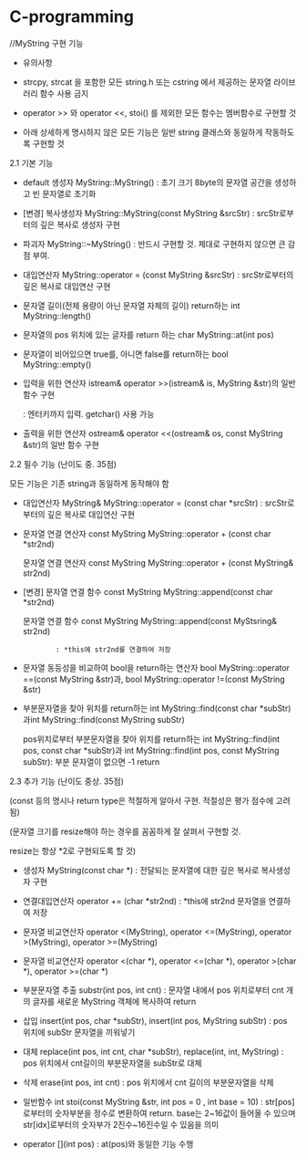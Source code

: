 # C-programming
//MyString
구현 기능

* 유의사항

- strcpy, strcat 을 포함한 모든 string.h 또는 cstring 에서 제공하는 문자열 라이브러리 함수 사용 금지

- operator >> 와 operator <<, stoi() 를 제외한 모든 함수는  멤버함수로 구현할 것

- 아래 상세하게 명시하지 않은 모든 기능은 일반 string 클래스와 동일하게 작동하도록 구현할 것

2.1 기본 기능

- default 생성자  MyString::MyString() : 초기 크기 8byte의 문자열 공간을 생성하고 빈 문자열로 초기화 

- [변경]  복사생성자 MyString::MyString(const MyString &srcStr) : srcStr로부터의 깊은 복사로 생성자 구현

- 파괴자 MyString::~MyString() : 반드시 구현할 것. 제대로 구현하지 않으면 큰 감점 부여.

- 대입연산자 MyString::operator = (const MyString &srcStr) : srcStr로부터의 깊은 복사로 대입연산 구현

- 문자열 길이(전체 용량이 아닌 문자열 자체의 길이) return하는 int MyString::length()

- 문자열의 pos 위치에 있는 글자를 return 하는 char MyString::at(int pos)

- 문자열이 비어있으면 true를, 아니면 false를 return하는 bool MyString::empty()

- 입력을 위한 연산자 istream& operator >>(istream& is, MyString &str)의 일반 함수 구현

   : 엔터키까지 입력.  getchar() 사용 가능

- 출력을 위한 연산자 ostream& operator <<(ostream& os, const MyString &str)의 일반 함수 구현


2.2 필수 기능 (난이도 중. 35점)

모든 기능은 기존 string과 동일하게 동작해야 함

- 대입연산자 MyString& MyString::operator = (const char *srcStr) : srcStr로부터의 깊은 복사로 대입연산 구현

- 문자열 연결 연산자 const MyString MyString::operator + (const char *str2nd) 

  문자열 연결 연산자 const MyString MyString::operator + (const MyString& str2nd) 

- [변경] 문자열 연결 함수 const MyString MyString::append(const char *str2nd)

  문자열 연결 함수 const MyString MyString::append(const MyStsring& str2nd)

              : *this에 str2nd를 연결하여 저장

- 문자열 동등성을 비교하여 bool을 return하는 연산자 bool MyString::operator ==(const MyString &str)과, bool MyString::operator !=(const MyString &str)

- 부분문자열을 찾아 위치를 return하는 int MyString::find(const char *subStr)과int MyString::find(const MyString subStr)                    

  pos위치로부터 부분문자열을 찾아 위치를 return하는 int MyString::find(int pos, const char *subStr)과
  int MyString::find(int pos, const MyString subStr): 부분 문자열이 없으면 -1 return


2.3 추가 기능 (난이도 중상. 35점)

(const  등의 명시나 return type은 적절하게 알아서 구현. 적절성은 평가 점수에 고려됨)

(문자열 크기를 resize해야 하는 경우를 꼼꼼하게 잘 살펴서 구현할 것.

  resize는 항상 *2로 구현되도록 할 것)

- 생성자 MyString(const char *) : 전달되는 문자열에 대한 깊은 복사로 복사생성자 구현

- 연결대입연산자 operator += (char *str2nd) : *this에 str2nd 문자열을 연결하여 저장

- 문자열 비교연산자 operator <(MyString), operator <=(MyString), operator >(MyString), operator >=(MyString)

- 문자열 비교연산자 operator <(char *), operator <=(char *), operator >(char *), operator >=(char *)

- 부분문자열 추출 substr(int pos, int cnt) : 문자열 내에서 pos 위치로부터 cnt 개의 글자를 새로운 MyString 객체에 복사하여 return
- 삽입 insert(int pos, char *subStr), insert(int pos, MyString subStr) : pos 위치에 subStr 문자열을 끼워넣기

- 대체 replace(int pos, int cnt, char *subStr), replace(int, int, MyString)
   : pos 위치에서 cnt길이의 부분문자열을 subStr로 대체

- 삭제 erase(int pos, int cnt) : pos 위치에서 cnt 길이의 부분문자열을 삭제

- 일반함수 int stoi(const MyString &str, int pos = 0 , int base = 10) 
: str[pos]로부터의 숫자부분을 정수로 변환하여 return. 
base는 2~16값이 들어올 수 있으며 str[idx]로부터의 숫자부가 2진수~16진수일 수 있음을 의미

- operator [](int pos) : at(pos)와 동일한 기능 수행


